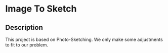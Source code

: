 # Image To Sketch
## Description
This project is based on Photo-Sketching. We only make some adjustments to fit to our problem.